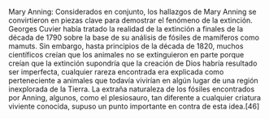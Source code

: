 Mary Anning: Considerados en conjunto, los hallazgos de Mary Anning se convirtieron en piezas clave para demostrar el fenómeno de la extinción. Georges Cuvier había tratado la realidad de la extinción a finales de la década de 1790 sobre la base de su análisis de fósiles de mamíferos como mamuts. Sin embargo, hasta principios de la década de 1820, muchos científicos creían que los animales no se extinguieron en parte porque creían que la extinción supondría que la creación de Dios habría resultado ser imperfecta, cualquier rareza encontrada era explicada como perteneciente a animales que todavía vivirían en algún lugar de una región inexplorada de la Tierra. La extraña naturaleza de los fósiles encontrados por Anning, algunos, como el plesiosauro, tan diferente a cualquier criatura viviente conocida, supuso un punto importante en contra de esta idea.[46]​
